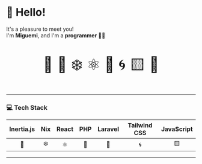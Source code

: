 # 🐅 Hello!

It's a pleasure to meet you!  
I'm **Miguemi**, and I'm a **programmer** 🧑‍💻  

<p align="center" style="font-size: 40px;">
  🐅 <!-- Tiger -->
  🐘 <!-- PHP -->
  ❄️ <!-- Nix -->
  ⚛️ <!-- React -->
  🧱 <!-- Laravel -->
  🌀 <!-- Tailwind -->
  🟨 <!-- JavaScript -->
  🧭 <!-- Inertia -->
</p>

---

### 💻 Tech Stack
| Inertia.js | Nix | React | PHP | Laravel | Tailwind CSS | JavaScript |
|:-----------:|:---:|:------:|:---:|:---------:|:--------------:|:-------------:|
| 🧭 | ❄️ | ⚛️ | 🐘 | 🧱 | 🌀 | 🟨 |

---
